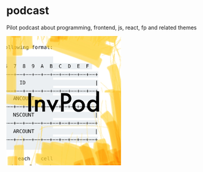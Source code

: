 # podcast
Pilot podcast about programming, frontend, js, react, fp and related themes

<img src="https://github.com/a-x-/podcast/raw/master/invpod-logo.png" width="300"/>
